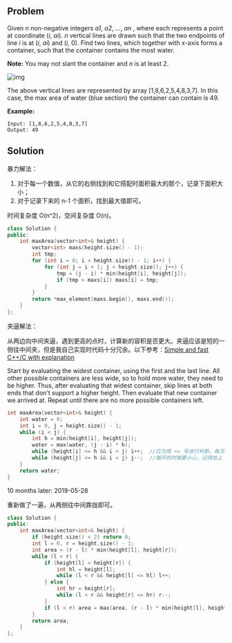 ## Problem

Given *n* non-negative integers *a1*, *a2*, ..., *an* , where each represents a point at coordinate (*i*, *ai*). *n* vertical lines are drawn such that the two endpoints of line *i* is at (*i*, *ai*) and (*i*, 0). Find two lines, which together with x-axis forms a container, such that the container contains the most water.

**Note:** You may not slant the container and *n* is at least 2.

 

![img](https://aliyun-lc-upload.oss-cn-hangzhou.aliyuncs.com/aliyun-lc-upload/uploads/2018/07/25/question_11.jpg)

The above vertical lines are represented by array [1,8,6,2,5,4,8,3,7]. In this case, the max area of water (blue section) the container can contain is 49.

 

**Example:**

```
Input: [1,8,6,2,5,4,8,3,7]
Output: 49
```

 

## Solution

暴力解法：

1. 对于每一个数值，从它的右侧找到和它搭配时面积最大的那个，记录下面积大小；
2. 对于记录下来的 n-1 个面积，找到最大值即可。

时间复杂度 O(n^2)，空间复杂度 O(n)。

```cpp
class Solution {
public:
    int maxArea(vector<int>& height) {
        vector<int> maxs(height.size() - 1);
        int tmp;
        for (int i = 0; i < height.size() - 1; i++) {
            for (int j = i + 1; j < height.size(); j++) {
                tmp = (j - i) * min(height[i], height[j]);
                if (tmp > maxs[i]) maxs[i] = tmp;
            }
        }
        return *max_element(maxs.begin(), maxs.end());
    }
};
```

夹逼解法：

从两边向中间夹逼，遇到更高的点时，计算新的容积是否更大。夹逼应该是短的一侧往中间夹，但是我自己实现时代码十分冗余。以下参考：[Simple and fast C++/C with explanation](https://leetcode.com/problems/container-with-most-water/discuss/6090/Simple-and-fast-C++C-with-explanation)

Start by evaluating the widest container, using the first and the last line. All other possible containers are less wide, so to hold more water, they need to be higher. Thus, after evaluating that widest container, skip lines at both ends that don't support a higher height. Then evaluate that new container we arrived at. Repeat until there are no more possible containers left.

```cpp
int maxArea(vector<int>& height) {
    int water = 0;
    int i = 0, j = height.size() - 1;
    while (i < j) {
        int h = min(height[i], height[j]);
        water = max(water, (j - i) * h);
        while (height[i] <= h && i < j) i++;  //应为用 <= 号进行判断，每次这两个while只有一个（两侧中短的那侧）会进行循环，往中间夹逼
        while (height[j] <= h && i < j) j--;  //循环的时候要小心，记得加上 i < j 这个条件
    }
    return water;
}
```

10 months later: 2019-05-28

重新做了一遍，从两侧往中间靠拢即可。

```c++
class Solution {
public:
    int maxArea(vector<int>& height) {
        if (height.size() < 2) return 0;
        int l = 0, r = height.size() - 1;
        int area = (r - l) * min(height[l], height[r]);
        while (l < r) {
            if (height[l] < height[r]) {
                int hl = height[l];
                while (l < r && height[l] <= hl) l++;
            } else {
                int hr = height[r];
                while (l < r && height[r] <= hr) r--;
            }
            if (l < r) area = max(area, (r - l) * min(height[l], height[r]));
        }
        return area;
    }
};
```

